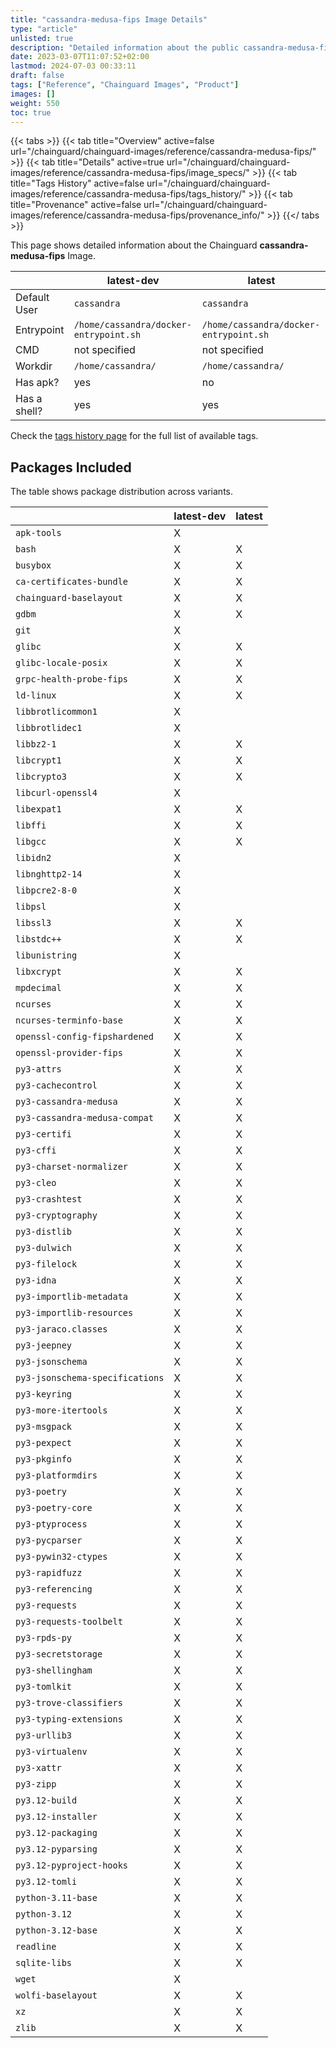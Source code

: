 ```yaml
---
title: "cassandra-medusa-fips Image Details"
type: "article"
unlisted: true
description: "Detailed information about the public cassandra-medusa-fips Chainguard Image."
date: 2023-03-07T11:07:52+02:00
lastmod: 2024-07-03 00:33:11
draft: false
tags: ["Reference", "Chainguard Images", "Product"]
images: []
weight: 550
toc: true
---
```


{{< tabs >}}
{{< tab title="Overview" active=false url="/chainguard/chainguard-images/reference/cassandra-medusa-fips/" >}}
{{< tab title="Details" active=true url="/chainguard/chainguard-images/reference/cassandra-medusa-fips/image_specs/" >}}
{{< tab title="Tags History" active=false url="/chainguard/chainguard-images/reference/cassandra-medusa-fips/tags_history/" >}}
{{< tab title="Provenance" active=false url="/chainguard/chainguard-images/reference/cassandra-medusa-fips/provenance_info/" >}}
{{</ tabs >}}

This page shows detailed information about the Chainguard **cassandra-medusa-fips** Image.

|              | latest-dev                             | latest                                 |
|--------------|----------------------------------------|----------------------------------------|
| Default User | `cassandra`                            | `cassandra`                            |
| Entrypoint   | `/home/cassandra/docker-entrypoint.sh` | `/home/cassandra/docker-entrypoint.sh` |
| CMD          | not specified                          | not specified                          |
| Workdir      | `/home/cassandra/`                     | `/home/cassandra/`                     |
| Has apk?     | yes                                    | no                                     |
| Has a shell? | yes                                    | yes                                    |

Check the [tags history page](/chainguard/chainguard-images/reference/cassandra-medusa-fips/tags_history/) for the full list of available tags.

## Packages Included
The table shows package distribution across variants.

|                                 | latest-dev | latest |
|---------------------------------|------------|--------|
| `apk-tools`                     | X          |        |
| `bash`                          | X          | X      |
| `busybox`                       | X          | X      |
| `ca-certificates-bundle`        | X          | X      |
| `chainguard-baselayout`         | X          | X      |
| `gdbm`                          | X          | X      |
| `git`                           | X          |        |
| `glibc`                         | X          | X      |
| `glibc-locale-posix`            | X          | X      |
| `grpc-health-probe-fips`        | X          | X      |
| `ld-linux`                      | X          | X      |
| `libbrotlicommon1`              | X          |        |
| `libbrotlidec1`                 | X          |        |
| `libbz2-1`                      | X          | X      |
| `libcrypt1`                     | X          | X      |
| `libcrypto3`                    | X          | X      |
| `libcurl-openssl4`              | X          |        |
| `libexpat1`                     | X          | X      |
| `libffi`                        | X          | X      |
| `libgcc`                        | X          | X      |
| `libidn2`                       | X          |        |
| `libnghttp2-14`                 | X          |        |
| `libpcre2-8-0`                  | X          |        |
| `libpsl`                        | X          |        |
| `libssl3`                       | X          | X      |
| `libstdc++`                     | X          | X      |
| `libunistring`                  | X          |        |
| `libxcrypt`                     | X          | X      |
| `mpdecimal`                     | X          | X      |
| `ncurses`                       | X          | X      |
| `ncurses-terminfo-base`         | X          | X      |
| `openssl-config-fipshardened`   | X          | X      |
| `openssl-provider-fips`         | X          | X      |
| `py3-attrs`                     | X          | X      |
| `py3-cachecontrol`              | X          | X      |
| `py3-cassandra-medusa`          | X          | X      |
| `py3-cassandra-medusa-compat`   | X          | X      |
| `py3-certifi`                   | X          | X      |
| `py3-cffi`                      | X          | X      |
| `py3-charset-normalizer`        | X          | X      |
| `py3-cleo`                      | X          | X      |
| `py3-crashtest`                 | X          | X      |
| `py3-cryptography`              | X          | X      |
| `py3-distlib`                   | X          | X      |
| `py3-dulwich`                   | X          | X      |
| `py3-filelock`                  | X          | X      |
| `py3-idna`                      | X          | X      |
| `py3-importlib-metadata`        | X          | X      |
| `py3-importlib-resources`       | X          | X      |
| `py3-jaraco.classes`            | X          | X      |
| `py3-jeepney`                   | X          | X      |
| `py3-jsonschema`                | X          | X      |
| `py3-jsonschema-specifications` | X          | X      |
| `py3-keyring`                   | X          | X      |
| `py3-more-itertools`            | X          | X      |
| `py3-msgpack`                   | X          | X      |
| `py3-pexpect`                   | X          | X      |
| `py3-pkginfo`                   | X          | X      |
| `py3-platformdirs`              | X          | X      |
| `py3-poetry`                    | X          | X      |
| `py3-poetry-core`               | X          | X      |
| `py3-ptyprocess`                | X          | X      |
| `py3-pycparser`                 | X          | X      |
| `py3-pywin32-ctypes`            | X          | X      |
| `py3-rapidfuzz`                 | X          | X      |
| `py3-referencing`               | X          | X      |
| `py3-requests`                  | X          | X      |
| `py3-requests-toolbelt`         | X          | X      |
| `py3-rpds-py`                   | X          | X      |
| `py3-secretstorage`             | X          | X      |
| `py3-shellingham`               | X          | X      |
| `py3-tomlkit`                   | X          | X      |
| `py3-trove-classifiers`         | X          | X      |
| `py3-typing-extensions`         | X          | X      |
| `py3-urllib3`                   | X          | X      |
| `py3-virtualenv`                | X          | X      |
| `py3-xattr`                     | X          | X      |
| `py3-zipp`                      | X          | X      |
| `py3.12-build`                  | X          | X      |
| `py3.12-installer`              | X          | X      |
| `py3.12-packaging`              | X          | X      |
| `py3.12-pyparsing`              | X          | X      |
| `py3.12-pyproject-hooks`        | X          | X      |
| `py3.12-tomli`                  | X          | X      |
| `python-3.11-base`              | X          | X      |
| `python-3.12`                   | X          | X      |
| `python-3.12-base`              | X          | X      |
| `readline`                      | X          | X      |
| `sqlite-libs`                   | X          | X      |
| `wget`                          | X          |        |
| `wolfi-baselayout`              | X          | X      |
| `xz`                            | X          | X      |
| `zlib`                          | X          | X      |

